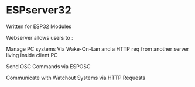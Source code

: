 # ESPserver32

Written for ESP32 Modules

Webserver allows users to :

Manage PC systems
Via Wake-On-Lan and a HTTP req from another server living inside client PC

Send OSC Commands
via ESPOSC

Communicate with Watchout Systems via HTTP Requests
